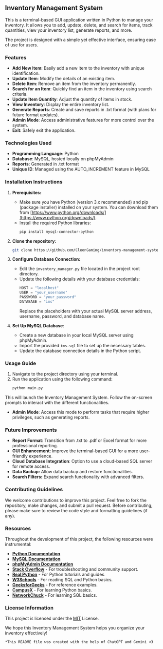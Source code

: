 ## Inventory Management System

This is a terminal-based GUI application written in Python to manage your inventory. It allows you to add, update, delete, and search for items, track quantities, view your inventory list, generate reports, and more. 

The project is designed with a simple yet effective interface, ensuring ease of use for users.
### Features

- **Add New Item**: Easily add a new item to the inventory with unique identification.
- **Update Item**: Modify the details of an existing item.
- **Delete Item**: Remove an item from the inventory permanently.
- **Search for an Item**: Quickly find an item in the inventory using search criteria.
- **Update Item Quantity**: Adjust the quantity of items in stock.
- **View Inventory**: Display the entire inventory list.
- **Generate Reports**: Create and save reports in .txt format (with plans for future format updates).
- **Admin Mode**: Access administrative features for more control over the system.
- **Exit**: Safely exit the application.
### Technologies Used

- **Programming Language**: Python
- **Database**: MySQL, hosted locally on phpMyAdmin
- **Reports**: Generated in .txt format
- **Unique ID**: Managed using the AUTO_INCREMENT feature in MySQL
### Installation Instructions

1. **Prerequisites:**
    * Make sure you have Python (version 3.x recommended) and pip (package installer) installed on your system. You can download them from [https://www.python.org/downloads/](https://www.python.org/downloads/).
    * Install the required Python libraries:
        ```bash
        pip install mysql-connector-python
        ```
2. **Clone the repository:**
    ```bash
    git clone https://github.com/CleonGaming/inventory-management-system.git
    ```

3. **Configure Database Connection:**
    * Edit the `inventory_manager.py` file located in the project root directory.
    * Update the following details with your database credentials:
        ```python
        HOST = "localhost"
        USER = "your_username"
        PASSWORD = "your_password"
        DATABASE = "ims"
        ```
        Replace the placeholders with your actual MySQL server address, username, password, and database name.

4. **Set Up MySQL Database**:
   - Create a new database in your local MySQL server using phpMyAdmin.
   - Import the provided `ims.sql` file to set up the necessary tables.
   - Update the database connection details in the Python script.
### Usage Guide

1. Navigate to the project directory using your terminal.
2. Run the application using the following command:
    ```bash
    python main.py
    ```


This will launch the Inventory Management System. Follow the on-screen prompts to interact with the different functionalities.
- **Admin Mode**: Access this mode to perform tasks that require higher privileges, such as generating reports.
### Future Improvements

- **Report Format**: Transition from .txt to .pdf or Excel format for more professional reporting.
- **GUI Enhancement**: Improve the terminal-based GUI for a more user-friendly experience.
- **Cloud Database Integration**: Option to use a cloud-based SQL server for remote access.
- **Data Backup:** Allow data backup and restore functionalities.
- **Search Filters:** Expand search functionality with advanced filters.


### Contributing Guidelines

We welcome contributions to improve this project. Feel free to fork the repository, make changes, and submit a pull request. Before contributing, please make sure to review the code style and formatting guidelines (if any).
### Resources

Throughout the development of this project, the following resources were instrumental:

- [**Python Documentation**](https://docs.python.org/)
- [**MySQL Documentation**](https://dev.mysql.com/doc/)
- [**phpMyAdmin Documentation**](https://docs.phpmyadmin.net/)
- [**Stack Overflow**](https://stackoverflow.com/) - For troubleshooting and community support.
- [**Real Python**](https://realpython.com/) - For Python tutorials and guides.
- [**W3Schools**](https://www.w3schools.com/) - For reading SQL and Python basics.
- [**GeeksforGeeks**](https://www.geeksforgeeks.org/) - For reference examples.
- [**CampusX**](https://youtube.com/@campusx-official?si=lTNShk8fkgogoTWS) - For learning Python basics.
- [**NetworkChuck**](https://youtube.com/@networkchuck?si=YbPcdIdeAXq86Roh) - For learning SQL basics.
### License Information

This project is licensed under the [MIT](https://choosealicense.com/licenses/mit/) License.  

We hope this Inventory Management System helps you organize your inventory effectively!



```markdown
*This README file was created with the help of ChatGPT and Gemini <3 
``` 
